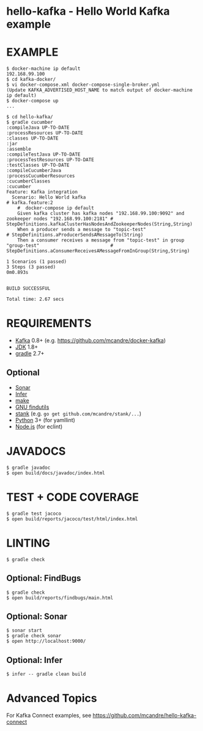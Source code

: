 # hello-kafka - Hello World Kafka example

# EXAMPLE

```console
$ docker-machine ip default
192.168.99.100
$ cd kafka-docker/
$ vi docker-compose.xml docker-compose-single-broker.yml
(Update KAFKA_ADVERTISED_HOST_NAME to match output of docker-machine ip default)
$ docker-compose up
...

$ cd hello-kafka/
$ gradle cucumber
:compileJava UP-TO-DATE
:processResources UP-TO-DATE
:classes UP-TO-DATE
:jar
:assemble
:compileTestJava UP-TO-DATE
:processTestResources UP-TO-DATE
:testClasses UP-TO-DATE
:compileCucumberJava
:processCucumberResources
:cucumberClasses
:cucumber
Feature: Kafka integration
  Scenario: Hello World kafka                                                                           # kafka.feature:2
    #  docker-compose ip default
    Given kafka cluster has kafka nodes "192.168.99.100:9092" and zookeeper nodes "192.168.99.100:2181" # StepDefinitions.kafkaClusterHasNodesAndZookeeperNodes(String,String)
    When a producer sends a message to "topic-test"                                                     # StepDefinitions.aProducerSendsAMessageTo(String)
    Then a consumer receives a message from "topic-test" in group "group-test"                          # StepDefinitions.aConsumerReceivesAMessageFromInGroup(String,String)

1 Scenarios (1 passed)
3 Steps (3 passed)
0m0.893s


BUILD SUCCESSFUL

Total time: 2.67 secs
```

# REQUIREMENTS

* [Kafka](http://kafka.apache.org/) 0.8+ (e.g. https://github.com/mcandre/docker-kafka)
* [JDK](http://www.oracle.com/technetwork/java/javase/downloads/index.html) 1.8+
* [gradle](http://gradle.org/) 2.7+

## Optional

* [Sonar](http://www.sonarqube.org/)
* [Infer](http://fbinfer.com/)
* [make](https://www.gnu.org/software/make/)
* [GNU findutils](https://www.gnu.org/software/findutils/)
* [stank](https://github.com/mcandre/stank) (e.g. `go get github.com/mcandre/stank/...`)
* [Python](https://www.python.org) 3+ (for yamllint)
* [Node.js](https://nodejs.org/en/) (for eclint)

# JAVADOCS

```console
$ gradle javadoc
$ open build/docs/javadoc/index.html
```

# TEST + CODE COVERAGE

```console
$ gradle test jacoco
$ open build/reports/jacoco/test/html/index.html
```

# LINTING

```console
$ gradle check

```

## Optional: FindBugs

```console
$ gradle check
$ open build/reports/findbugs/main.html
```

## Optional: Sonar

```console
$ sonar start
$ gradle check sonar
$ open http://localhost:9000/
```

## Optional: Infer

```console
$ infer -- gradle clean build
```

# Advanced Topics

For Kafka Connect examples, see https://github.com/mcandre/hello-kafka-connect
